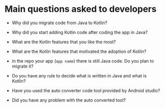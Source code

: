 # Main questions asked to developers


* Why did you migrate code from Java to Kotlin?

*  Why did you start adding Kotlin code after coding the app in Java?

*  What are the Kotlin features that you like the most? 

*  What are the Kotlin features that motivated the adoption of Kotlin?


* in the repo  your app (`app name`) there is still Java code. Do you plan to migrate it? 

* Do you have any rule to decide what is written in Java and what is Kotlin?


* Have you used the auto converter code tool provided by Android studio?

* Did you have any problem with the auto converted tool? 